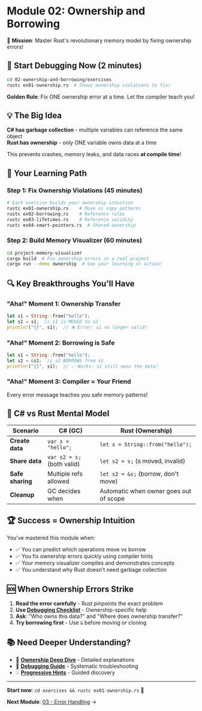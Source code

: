 # Module 02: Ownership and Borrowing

🎯 **Mission**: Master Rust's revolutionary memory model by fixing ownership errors!

## 🚀 Start Debugging Now (2 minutes)

```bash
cd 02-ownership-and-borrowing/exercises
rustc ex01-ownership.rs  # Shows ownership violations to fix!
```

**Golden Rule**: Fix ONE ownership error at a time. Let the compiler teach you!

## 💡 The Big Idea

**C# has garbage collection** - multiple variables can reference the same object  
**Rust has ownership** - only ONE variable owns data at a time

This prevents crashes, memory leaks, and data races **at compile time**!

## 🔧 Your Learning Path

### **Step 1: Fix Ownership Violations** (45 minutes)
```bash
# Each exercise builds your ownership intuition
rustc ex01-ownership.rs    # Move vs copy patterns
rustc ex02-borrowing.rs    # Reference rules  
rustc ex03-lifetimes.rs    # Reference validity
rustc ex04-smart-pointers.rs  # Shared ownership
```

### **Step 2: Build Memory Visualizer** (60 minutes)
```bash
cd project-memory-visualizer
cargo build  # Fix ownership errors in a real project
cargo run --demo ownership  # See your learning in action!
```

## 🔍 Key Breakthroughs You'll Have

### **"Aha!" Moment 1: Ownership Transfer**
```rust
let s1 = String::from("hello");
let s2 = s1;  // s1 is MOVED to s2
println!("{}", s1);  // ❌ Error: s1 no longer valid!
```

### **"Aha!" Moment 2: Borrowing is Safe**
```rust
let s1 = String::from("hello");
let s2 = &s1;  // s2 BORROWS from s1  
println!("{}", s1);  // ✅ Works: s1 still owns the data!
```

### **"Aha!" Moment 3: Compiler = Your Friend**
Every error message teaches you safe memory patterns!

## 🔄 C# vs Rust Mental Model

| Scenario | C# (GC) | Rust (Ownership) |
|----------|---------|------------------|
| **Create data** | `var s = "hello";` | `let s = String::from("hello");` |
| **Share data** | `var s2 = s;` (both valid) | `let s2 = s;` (s moved, invalid) |
| **Safe sharing** | Multiple refs allowed | `let s2 = &s;` (borrow, don't move) |
| **Cleanup** | GC decides when | Automatic when owner goes out of scope |

## 🏆 Success = Ownership Intuition

You've mastered this module when:
- ✅ You can predict which operations move vs borrow
- ✅ You fix ownership errors quickly using compiler hints  
- ✅ Your memory visualizer compiles and demonstrates concepts
- ✅ You understand why Rust doesn't need garbage collection

## 🆘 When Ownership Errors Strike

1. **Read the error carefully** - Rust pinpoints the exact problem
2. **Use [Debugging Checklist](DEBUGGING_CHECKLIST.md)** - Ownership-specific help
3. **Ask**: "Who owns this data?" and "Where does ownership transfer?"
4. **Try borrowing first** - Use `&` before moving or cloning

## 📚 Need Deeper Understanding?

- 📖 **[Ownership Deep Dive](reference/)** - Detailed explanations
- 🔧 **[Debugging Guide](DEBUGGING_CHECKLIST.md)** - Systematic troubleshooting
- 💡 **[Progressive Hints](exercises/hints/)** - Guided discovery

---

**Start now**: `cd exercises && rustc ex01-ownership.rs` 🦀

**Next Module**: [03 - Error Handling](../03-error-handling/README.md) →

